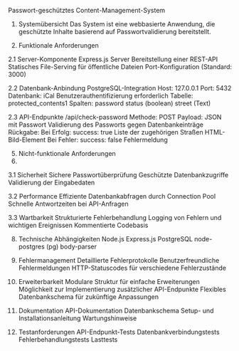 Passwort-geschütztes Content-Management-System

1. Systemübersicht
Das System ist eine webbasierte Anwendung, die geschützte Inhalte basierend auf Passwortvalidierung bereitstellt.

2. Funktionale Anforderungen
   
2.1 Server-Komponente
Express.js Server
Bereitstellung einer REST-API
Statisches File-Serving für öffentliche Dateien
Port-Konfiguration (Standard: 3000)

2.2 Datenbank-Anbindung
PostgreSQL-Integration
Host: 127.0.0.1
Port: 5432
Datenbank: iCal
Benutzerauthentifizierung erforderlich
Tabelle: protected_contents1
Spalten:
password
status (boolean)
street (Text)

2.3 API-Endpunkte
/api/check-password
Methode: POST
Payload: JSON mit Passwort
Validierung des Passworts gegen Datenbankeinträge
Rückgabe:
Bei Erfolg:
success: true
Liste der zugehörigen Straßen
HTML-Bild-Element
Bei Fehler:
success: false
Fehlermeldung

5. Nicht-funktionale Anforderungen
6. 
3.1 Sicherheit
Sichere Passwortüberprüfung
Geschützte Datenbankzugriffe
Validierung der Eingabedaten

3.2 Performance
Effiziente Datenbankabfragen durch Connection Pool
Schnelle Antwortzeiten bei API-Anfragen

3.3 Wartbarkeit
Strukturierte Fehlerbehandlung
Logging von Fehlern und wichtigen Ereignissen
Kommentierte Codebasis

8. Technische Abhängigkeiten
Node.js
Express.js
PostgreSQL
node-postgres (pg)
body-parser

10. Fehlermanagement
Detaillierte Fehlerprotokolle
Benutzerfreundliche Fehlermeldungen
HTTP-Statuscodes für verschiedene Fehlerzustände

12. Erweiterbarkeit
Modulare Struktur für einfache Erweiterungen
Möglichkeit zur Implementierung zusätzlicher API-Endpunkte
Flexibles Datenbankschema für zukünftige Anpassungen

14. Dokumentation
API-Dokumentation
Datenbankschema
Setup- und Installationsanleitung
Wartungshinweise

16. Testanforderungen
API-Endpunkt-Tests
Datenbankverbindungstests
Fehlerbehandlungstests
Lasttests
